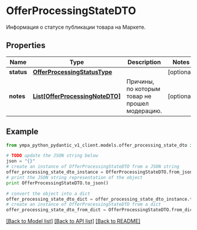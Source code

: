 # OfferProcessingStateDTO

Информация о статусе публикации товара на Маркете.

## Properties
Name | Type | Description | Notes
------------ | ------------- | ------------- | -------------
**status** | [**OfferProcessingStatusType**](OfferProcessingStatusType.md) |  | [optional] 
**notes** | [**List[OfferProcessingNoteDTO]**](OfferProcessingNoteDTO.md) | Причины, по которым товар не прошел модерацию. | [optional] 

## Example

```python
from ympa_python_pydantic_v1_client.models.offer_processing_state_dto import OfferProcessingStateDTO

# TODO update the JSON string below
json = "{}"
# create an instance of OfferProcessingStateDTO from a JSON string
offer_processing_state_dto_instance = OfferProcessingStateDTO.from_json(json)
# print the JSON string representation of the object
print OfferProcessingStateDTO.to_json()

# convert the object into a dict
offer_processing_state_dto_dict = offer_processing_state_dto_instance.to_dict()
# create an instance of OfferProcessingStateDTO from a dict
offer_processing_state_dto_from_dict = OfferProcessingStateDTO.from_dict(offer_processing_state_dto_dict)
```
[[Back to Model list]](../README.md#documentation-for-models) [[Back to API list]](../README.md#documentation-for-api-endpoints) [[Back to README]](../README.md)


